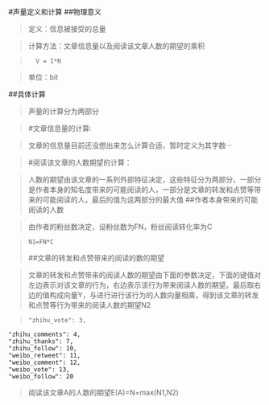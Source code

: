 #声量定义和计算
##物理意义
>定义：信息被接受的总量

>计算方法：文章信息量以及阅读该文章人数的期望的乘积

>       V = I*N

>单位：bit

##具体计算

>声量的计算分为两部分

>#文章信息量的计算:

>文章的信息量目前还没想出来怎么计算合适，暂时定义为其字数···

>#阅读该文章的人数期望的计算：

>人数的期望由该文章的一系列外部特征决定，这些特征分为两部分，一部分是作者本身的知名度带来的可能阅读的人，一部分是文章的转发和点赞等带来的可能阅读的人，最后的值为这两部分的最大值
>##作者本身带来的可能阅读的人数

>由作者的粉丝数决定，设粉丝数为FN，粉丝阅读转化率为C

>     N1=FN*C
>##文章的转发和点赞带来的阅读的数的期望

>文章的转发和点赞带来的阅读人数的期望由下面的参数决定，下面的键值对左边表示对该文章的行为，右边表示该行为带来阅读人数的期望。最后取右边的值构成向量Y，与进行进行该行为的人数向量相乘，得到该文章的转发和点赞等行为带来的阅读人数的期望N2

>     "zhihu_vote": 3,
    "zhihu_comments": 4,
    "zhihu_thanks": 7,
    "zhihu_follow": 10,
    "weibo_retweet": 11,
    "weibo_comment": 12,
    "weibo_vote": 13,
    "weibo_follow": 20
>
>阅读该文章A的人数的期望E(A)=N=max(N1,N2)
